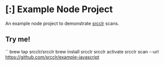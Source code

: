 # [:] Example Node Project

An example node project to demonstrate [srcclr](https://www.srcclr.com) scans.

## Try me!

``
brew tap srcclr/srcclr
brew install srcclr
srcclr activate
srcclr scan --url https://github.com/srcclr/example-javascript

